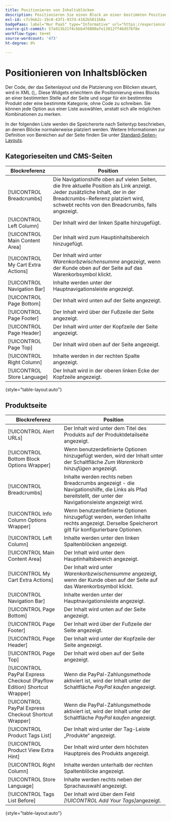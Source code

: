 ```yaml
---
title: Positionieren von Inhaltsblöcken
description: Positionieren Sie einen Block an einer bestimmten Position auf der Seite und sogar für ein bestimmtes Produkt oder eine bestimmte Kategorie, ohne Code zu schreiben
exl-id: cfc9eb2c-19c8-43f1-937d-4162b5011b8a
badgePaas: label="Nur PaaS" type="Informative" url="https://experienceleague.adobe.com/de/docs/commerce/user-guides/product-solutions" tooltip="Gilt nur für Adobe Commerce in Cloud-Projekten (von Adobe verwaltete PaaS-Infrastruktur) und lokale Projekte."
source-git-commit: 57a913b21f4cbbb4f0800afe13012ff46d578f8e
workflow-type: tm+mt
source-wordcount: '473'
ht-degree: 0%

---
```


# Positionieren von Inhaltsblöcken

Der Code, der das Seitenlayout und die Platzierung von Blöcken steuert, wird in XML ([) &#x200B;](widgets.md). Diese Widgets erleichtern die Positionierung eines Blocks an einer bestimmten Stelle auf der Seite und sogar für ein bestimmtes Produkt oder eine bestimmte Kategorie, ohne Code zu schreiben. Sie können jede Option aus einer Liste auswählen, anstatt sich alle möglichen Kombinationen zu merken.

In der folgenden Liste werden die Speicherorte nach Seitentyp beschrieben, an denen Blöcke normalerweise platziert werden. Weitere Informationen zur Definition von Bereichen auf der Seite finden Sie unter [Standard-Seiten-Layouts](page-layout.md#standard-page-layouts).

## Kategorieseiten und CMS-Seiten

| Blockreferenz | Position |
|----------|-------- |
| [!UICONTROL Breadcrumbs] | Die Navigationshilfe oben auf vielen Seiten, die Ihre aktuelle Position als Link anzeigt. Jeder zusätzliche Inhalt, der in der Breadcrumbs-Referenz platziert wird, schwebt rechts von den Breadcrumbs, falls angezeigt. |
| [!UICONTROL Left Column] | Der Inhalt wird der linken Spalte hinzugefügt. |
| [!UICONTROL Main Content Area] | Der Inhalt wird zum Hauptinhaltsbereich hinzugefügt. |
| [!UICONTROL My Cart Extra Actions] | Der Inhalt wird unter _Warenkorbzwischensumme_ angezeigt, wenn der Kunde oben auf der Seite auf das Warenkorbsymbol klickt. |
| [!UICONTROL Navigation Bar] | Inhalte werden unter der Hauptnavigationsleiste angezeigt. |
| [!UICONTROL Page Bottom] | Der Inhalt wird unten auf der Seite angezeigt. |
| [!UICONTROL Page Footer] | Der Inhalt wird über der Fußzeile der Seite angezeigt. |
| [!UICONTROL Page Header] | Der Inhalt wird unter der Kopfzeile der Seite angezeigt. |
| [!UICONTROL Page Top] | Der Inhalt wird oben auf der Seite angezeigt. |
| [!UICONTROL Right Column] | Inhalte werden in der rechten Spalte angezeigt. |
| [!UICONTROL Store Language] | Der Inhalt wird in der oberen linken Ecke der Kopfzeile angezeigt. |

{style="table-layout:auto"}

## Produktseite

| Blockreferenz | Position |
|----------|-------- |
| [!UICONTROL Alert URLs] | Der Inhalt wird unter dem Titel des Produkts auf der Produktdetailseite angezeigt. |
| [!UICONTROL Bottom Block Options Wrapper] | Wenn benutzerdefinierte Optionen hinzugefügt werden, wird der Inhalt unter der Schaltfläche _Zum Warenkorb hinzufügen_ angezeigt. |
| [!UICONTROL Breadcrumbs] | Inhalte werden rechts neben Breadcrumbs angezeigt - die Navigationshilfe, die Links als Pfad bereitstellt, der unter der Navigationsleiste angezeigt wird. |
| [!UICONTROL Info Column Options Wrapper] | Wenn benutzerdefinierte Optionen hinzugefügt werden, werden Inhalte rechts angezeigt. Derselbe Speicherort gilt für konfigurierbare Optionen. |
| [!UICONTROL Left Column] | Inhalte werden unter den linken Spaltenblöcken angezeigt. |
| [!UICONTROL Main Content Area] | Der Inhalt wird unter dem Hauptinhaltsbereich angezeigt. |
| [!UICONTROL My Cart Extra Actions] | Der Inhalt wird unter _Warenkorbzwischensumme_ angezeigt, wenn der Kunde oben auf der Seite auf das Warenkorbsymbol klickt. |
| [!UICONTROL Navigation Bar] | Inhalte werden unter der Hauptnavigationsleiste angezeigt. |
| [!UICONTROL Page Bottom] | Der Inhalt wird unten auf der Seite angezeigt. |
| [!UICONTROL Page Footer] | Der Inhalt wird über der Fußzeile der Seite angezeigt. |
| [!UICONTROL Page Header] | Der Inhalt wird unter der Kopfzeile der Seite angezeigt. |
| [!UICONTROL Page Top] | Der Inhalt wird oben auf der Seite angezeigt. |
| [!UICONTROL PayPal Express Checkout (Payflow Edition) Shortcut Wrapper] | Wenn die PayPal-Zahlungsmethode aktiviert ist, wird der Inhalt unter der Schaltfläche _PayPal kaufen_ angezeigt. |
| [!UICONTROL PayPal Express Checkout Shortcut Wrapper] | Wenn die PayPal-Zahlungsmethode aktiviert ist, wird der Inhalt unter der Schaltfläche _PayPal kaufen_ angezeigt. |
| [!UICONTROL Product Tags List] | Der Inhalt wird unter der Tag-Leiste „Produkte“ angezeigt. |
| [!UICONTROL Product View Extra Hint] | Der Inhalt wird unter dem höchsten Hauptpreis des Produkts angezeigt. |
| [!UICONTROL Right Column] | Inhalte werden unterhalb der rechten Spaltenblöcke angezeigt. |
| [!UICONTROL Store Language] | Inhalte werden rechts neben der Sprachauswahl angezeigt. |
| [!UICONTROL Tags List Before] | Der Inhalt wird über dem Feld _[!UICONTROL Add Your Tags]_&#x200B;angezeigt. |

{style="table-layout:auto"}
